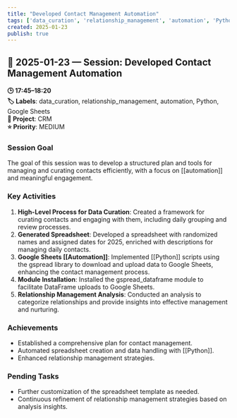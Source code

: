 ```yaml
---
title: "Developed Contact Management Automation"
tags: ['data_curation', 'relationship_management', 'automation', 'Python', 'Google Sheets']
created: 2025-01-23
publish: true
---
```


## 📅 2025-01-23 — Session: Developed Contact Management Automation

**🕒 17:45–18:20**  
**🏷️ Labels**: data_curation, relationship_management, automation, Python, Google Sheets  
**📂 Project**: CRM  
**⭐ Priority**: MEDIUM  


### Session Goal
The goal of this session was to develop a structured plan and tools for managing and curating contacts efficiently, with a focus on [[automation]] and meaningful engagement.

### Key Activities
1. **High-Level Process for Data Curation**: Created a framework for curating contacts and engaging with them, including daily grouping and review processes.
2. **Generated Spreadsheet**: Developed a spreadsheet with randomized names and assigned dates for 2025, enriched with descriptions for managing daily contacts.
3. **Google Sheets [[Automation]]**: Implemented [[Python]] scripts using the gspread library to download and upload data to Google Sheets, enhancing the contact management process.
4. **Module Installation**: Installed the gspread_dataframe module to facilitate DataFrame uploads to Google Sheets.
5. **Relationship Management Analysis**: Conducted an analysis to categorize relationships and provide insights into effective management and nurturing.

### Achievements
- Established a comprehensive plan for contact management.
- Automated spreadsheet creation and data handling with [[Python]].
- Enhanced relationship management strategies.

### Pending Tasks
- Further customization of the spreadsheet template as needed.
- Continuous refinement of relationship management strategies based on analysis insights.
